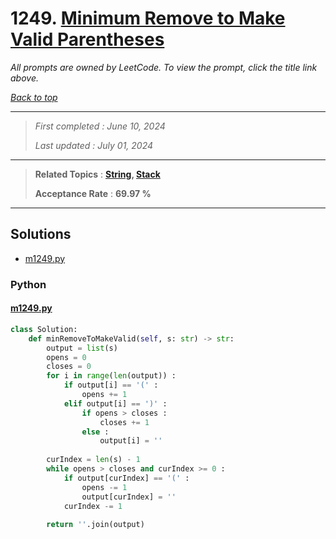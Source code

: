 # 1249. [Minimum Remove to Make Valid Parentheses](<https://leetcode.com/problems/minimum-remove-to-make-valid-parentheses>)

*All prompts are owned by LeetCode. To view the prompt, click the title link above.*

*[Back to top](<../README.md>)*

------

> *First completed : June 10, 2024*
>
> *Last updated : July 01, 2024*

------

> **Related Topics** : **[String](<by_topic/String.md>), [Stack](<by_topic/Stack.md>)**
>
> **Acceptance Rate** : **69.97 %**

------

## Solutions

- [m1249.py](<../my-submissions/m1249.py>)
### Python
#### [m1249.py](<../my-submissions/m1249.py>)
```Python
class Solution:
    def minRemoveToMakeValid(self, s: str) -> str:
        output = list(s)
        opens = 0
        closes = 0
        for i in range(len(output)) :
            if output[i] == '(' :
                opens += 1
            elif output[i] == ')' :
                if opens > closes :
                    closes += 1
                else :
                    output[i] = ''
        
        curIndex = len(s) - 1
        while opens > closes and curIndex >= 0 :
            if output[curIndex] == '(' :
                opens -= 1
                output[curIndex] = ''
            curIndex -= 1
            
        return ''.join(output)
```

